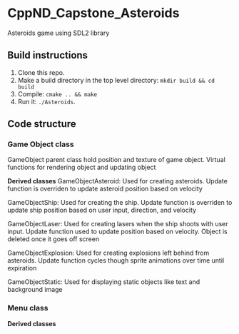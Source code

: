 # CppND_Capstone_Asteroids

Asteroids game using SDL2 library

## Build instructions

1. Clone this repo.
2. Make a build directory in the top level directory: `mkdir build && cd build`
3. Compile: `cmake .. && make`
4. Run it: `./Asteroids`.

## Code structure

### Game Object class

GameObject parent class hold position and texture of game object. Virtual functions for rendering object and updating object

**Derived classes**
GameObjectAsteroid: Used for creating asteroids. Update function is overriden to update asteroid position based on velocity

GameObjectShip: Used for creating the ship. Update function is overriden to update ship position based on user input, direction, and velocity

GameObjectLaser: Used for creating lasers when the ship shoots with user input. Update function used to update position based on velocity. Object is deleted once it goes off screen

GameObjectExplosion: Used for creating explosions left behind from asteroids. Update function cycles though sprite animations over time until expiration

GameObjectStatic: Used for displaying static objects like text and background image

### Menu class

**Derived classes**

